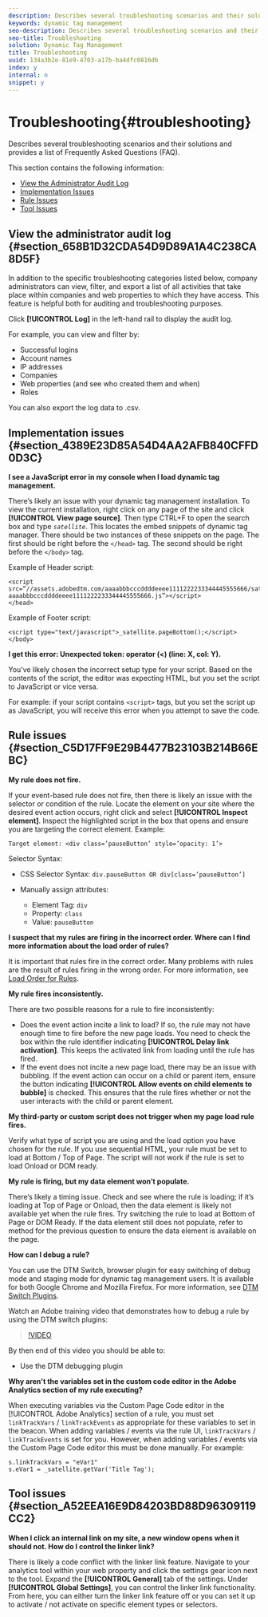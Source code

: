 ```yaml
---
description: Describes several troubleshooting scenarios and their solutions and provides a list of Frequently Asked Questions (FAQ).
keywords: dynamic tag management
seo-description: Describes several troubleshooting scenarios and their solutions and provides a list of Frequently Asked Questions (FAQ).
seo-title: Troubleshooting
solution: Dynamic Tag Management
title: Troubleshooting
uuid: 134a3b2e-81e9-4703-a17b-ba4dfc0816db
index: y
internal: n
snippet: y
---
```


# Troubleshooting{#troubleshooting}

Describes several troubleshooting scenarios and their solutions and provides a list of Frequently Asked Questions (FAQ).

This section contains the following information:

* [View the Administrator Audit Log](../administration/c-troubleshooting.md#section_658B1D32CDA54D9D89A1A4C238CA8D5F) 
* [Implementation Issues](../administration/c-troubleshooting.md#section_4389E23D85A54D4AA2AFB840CFFD0D3C) 
* [Rule Issues](../administration/c-troubleshooting.md#section_C5D17FF9E29B4477B23103B214B66EBC) 
* [Tool Issues](../administration/c-troubleshooting.md#section_A52EEA16E9D84203BD88D96309119CC2)

## View the administrator audit log {#section_658B1D32CDA54D9D89A1A4C238CA8D5F}

In addition to the specific troubleshooting categories listed below, company administrators can view, filter, and export a list of all activities that take place within companies and web properties to which they have access. This feature is helpful both for auditing and troubleshooting purposes.

Click **[!UICONTROL Log]** in the left-hand rail to display the audit log.

For example, you can view and filter by:

* Successful logins 
* Account names 
* IP addresses 
* Companies 
* Web properties (and see who created them and when) 
* Roles

You can also export the log data to .csv.

## Implementation issues {#section_4389E23D85A54D4AA2AFB840CFFD0D3C}

**I see a JavaScript error in my console when I load dynamic tag management.**

There’s likely an issue with your dynamic tag management installation. To view the current installation, right click on any page of the site and click **[!UICONTROL View page source]**. Then type CTRL+F to open the search box and type *`satellite`*. This locates the embed snippets of dynamic tag manager. There should be two instances of these snippets on the page. The first should be right before the `</head>` tag. The second should be right before the `</body>` tag.

Example of Header script:

```
<script src=“//assets.adobedtm.com/aaaabbbcccddddeeee1111222233344445555666/satelliteLib-aaaabbbcccddddeeee1111222233344445555666.js”></script> 
</head> 

```

Example of Footer script:

```
<script type="text/javascript">_satellite.pageBottom();</script> 
</body> 

```

**I get this error: Unexpected token: operator (<) (line: X, col: Y).**

You’ve likely chosen the incorrect setup type for your script. Based on the contents of the script, the editor was expecting HTML, but you set the script to JavaScript or vice versa.

For example: if your script contains `<script>` tags, but you set the script up as JavaScript, you will receive this error when you attempt to save the code.

## Rule issues {#section_C5D17FF9E29B4477B23103B214B66EBC}

**My rule does not fire.**

If your event-based rule does not fire, then there is likely an issue with the selector or condition of the rule. Locate the element on your site where the desired event action occurs, right click and select **[!UICONTROL Inspect element]**. Inspect the highlighted script in the box that opens and ensure you are targeting the correct element. Example:

```
Target element: <div class=’pauseButton’ style=’opacity: 1’>
```

Selector Syntax:

* CSS Selector Syntax: `div.pauseButton OR div[class=’pauseButton’]` 
* Manually assign attributes:

    * Element Tag: `div` 
    * Property: `class` 
    * Value: `pauseButton`

**I suspect that my rules are firing in the incorrect order. Where can I find more information about the load order of rules?**

It is important that rules fire in the correct order. Many problems with rules are the result of rules firing in the wrong order. For more information, see [Load Order for Rules](../managing-resources/rules.md#concept_D355ED29DDDF4725AA201DFF0178699C).

**My rule fires inconsistently.**

There are two possible reasons for a rule to fire inconsistently:

* Does the event action incite a link to load? If so, the rule may not have enough time to fire before the new page loads. You need to check the box within the rule identifier indicating **[!UICONTROL Delay link activation]**. This keeps the activated link from loading until the rule has fired. 
* If the event does not incite a new page load, there may be an issue with bubbling. If the event action can occur on a child or parent item, ensure the button indicating **[!UICONTROL Allow events on child elements to bubble]** is checked. This ensures that the rule fires whether or not the user interacts with the child or parent element.

**My third-party or custom script does not trigger when my page load rule fires.**

Verify what type of script you are using and the load option you have chosen for the rule. If you use sequential HTML, your rule must be set to load at Bottom / Top of Page. The script will not work if the rule is set to load Onload or DOM ready.

**My rule is firing, but my data element won’t populate.**

There’s likely a timing issue. Check and see where the rule is loading; if it’s loading at Top of Page or Onload, then the data element is likely not available yet when the rule fires. Try switching the rule to load at Bottom of Page or DOM Ready. If the data element still does not populate, refer to method for the previous question to ensure the data element is available on the page.

**How can I debug a rule?**

You can use the DTM Switch, browser plugin for easy switching of debug mode and staging mode for dynamic tag management users. It is available for both Google Chrome and Mozilla Firefox. For more information, see [DTM Switch Plugins](../managing-resources/plugins/c-dtm-switch-plugins.md#concept_B46CBAE51A7C47029669CF95DA8A1A98).

Watch an Adobe training video that demonstrates how to debug a rule by using the DTM switch plugins:

>[!VIDEO](https://video.tv.adobe.com/v/17169/)

By then end of this video you should be able to:

* Use the DTM debugging plugin

**Why aren't the variables set in the custom code editor in the Adobe Analytics section of my rule executing?**

When executing variables via the Custom Page Code editor in the [!UICONTROL Adobe Analytics] section of a rule, you must set `linkTrackVars` / `linkTrackEvents` as appropriate for these variables to set in the beacon. When adding variables / events via the rule UI, `linkTrackVars` / `linkTrackEvents` is set for you. However, when adding variables / events via the Custom Page Code editor this must be done manually. For example:

```
s.linkTrackVars = "eVar1" 
s.eVar1 = _satellite.getVar('Title Tag');
```

## Tool issues {#section_A52EEA16E9D84203BD88D96309119CC2}

**When I click an internal link on my site, a new window opens when it should not. How do I control the linker link?**

There is likely a code conflict with the linker link feature. Navigate to your analytics tool within your web property and click the settings gear icon next to the tool. Expand the **[!UICONTROL General]** tab of the settings. Under **[!UICONTROL Global Settings]**, you can control the linker link functionality. From here, you can either turn the linker link feature off or you can set it up to activate / not activate on specific element types or selectors. 
